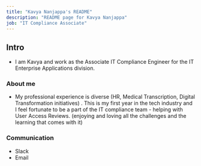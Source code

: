 ```yaml
---
title: "Kavya Nanjappa's README"
description: "README page for Kavya Nanjappa"
job: "IT Compliance Associate"
---
```


## Intro

- I am Kavya and work as  the Associate IT Compliance Engineer for the IT Enterprise Applications division.

### About me

- My  professional  experience is  diverse (HR, Medical Transcription, Digital Transformation initiatives) . This is my first year in the tech  industry and I feel fortunate to be a part of the IT compliance team -  helping with User Access Reviews.
(enjoying and loving  all the challenges and the learning that comes with it)

### Communication

- Slack
- Email
